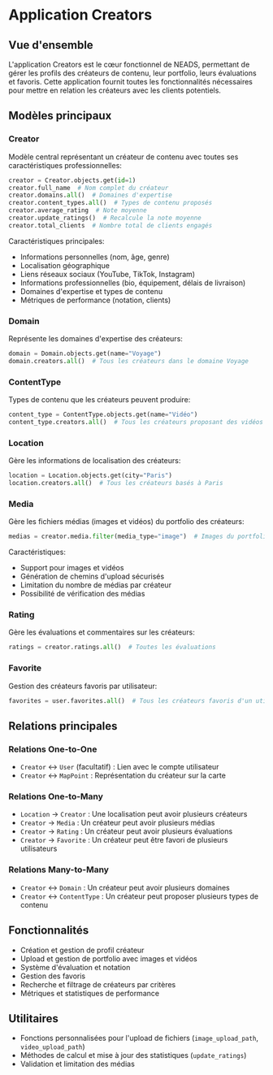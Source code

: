 # Application Creators

## Vue d'ensemble

L'application Creators est le cœur fonctionnel de NEADS, permettant de gérer les profils des créateurs de contenu, leur portfolio, leurs évaluations et favoris. Cette application fournit toutes les fonctionnalités nécessaires pour mettre en relation les créateurs avec les clients potentiels.

## Modèles principaux

### Creator

Modèle central représentant un créateur de contenu avec toutes ses caractéristiques professionnelles:

```python
creator = Creator.objects.get(id=1)
creator.full_name  # Nom complet du créateur
creator.domains.all()  # Domaines d'expertise
creator.content_types.all()  # Types de contenu proposés
creator.average_rating  # Note moyenne
creator.update_ratings()  # Recalcule la note moyenne
creator.total_clients  # Nombre total de clients engagés
```

Caractéristiques principales:
- Informations personnelles (nom, âge, genre)
- Localisation géographique
- Liens réseaux sociaux (YouTube, TikTok, Instagram)
- Informations professionnelles (bio, équipement, délais de livraison)
- Domaines d'expertise et types de contenu
- Métriques de performance (notation, clients)

### Domain

Représente les domaines d'expertise des créateurs:

```python
domain = Domain.objects.get(name="Voyage")
domain.creators.all()  # Tous les créateurs dans le domaine Voyage
```

### ContentType

Types de contenu que les créateurs peuvent produire:

```python
content_type = ContentType.objects.get(name="Vidéo")
content_type.creators.all()  # Tous les créateurs proposant des vidéos
```

### Location

Gère les informations de localisation des créateurs:

```python
location = Location.objects.get(city="Paris")
location.creators.all()  # Tous les créateurs basés à Paris
```

### Media

Gère les fichiers médias (images et vidéos) du portfolio des créateurs:

```python
medias = creator.media.filter(media_type="image")  # Images du portfolio
```

Caractéristiques:
- Support pour images et vidéos
- Génération de chemins d'upload sécurisés
- Limitation du nombre de médias par créateur
- Possibilité de vérification des médias

### Rating

Gère les évaluations et commentaires sur les créateurs:

```python
ratings = creator.ratings.all()  # Toutes les évaluations
```

### Favorite

Gestion des créateurs favoris par utilisateur:

```python
favorites = user.favorites.all()  # Tous les créateurs favoris d'un utilisateur
```

## Relations principales

### Relations One-to-One
- `Creator` ↔ `User` (facultatif) : Lien avec le compte utilisateur
- `Creator` ↔ `MapPoint` : Représentation du créateur sur la carte

### Relations One-to-Many
- `Location` → `Creator` : Une localisation peut avoir plusieurs créateurs
- `Creator` → `Media` : Un créateur peut avoir plusieurs médias
- `Creator` → `Rating` : Un créateur peut avoir plusieurs évaluations
- `Creator` → `Favorite` : Un créateur peut être favori de plusieurs utilisateurs

### Relations Many-to-Many
- `Creator` ↔ `Domain` : Un créateur peut avoir plusieurs domaines
- `Creator` ↔ `ContentType` : Un créateur peut proposer plusieurs types de contenu

## Fonctionnalités

- Création et gestion de profil créateur
- Upload et gestion de portfolio avec images et vidéos
- Système d'évaluation et notation
- Gestion des favoris
- Recherche et filtrage de créateurs par critères
- Métriques et statistiques de performance

## Utilitaires

- Fonctions personnalisées pour l'upload de fichiers (`image_upload_path`, `video_upload_path`)
- Méthodes de calcul et mise à jour des statistiques (`update_ratings`)
- Validation et limitation des médias 